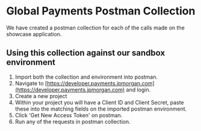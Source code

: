 # Global Payments Postman Collection

We have created a postman collection for each of the calls made on the showcase application.

## Using this collection against our sandbox environment

1. Import both the collection and environment into postman.
2. Navigate to [https://developer.payments.jpmorgan.com](https://developer.payments.jpmorgan.com) and login.
3. Create a new project
4. Within your project you will have a Client ID and Client Secret, paste these into the matching fields on the imported postman environment.
5. Click 'Get New Access Token' on postman.
6. Run any of the requests in postman collection.
